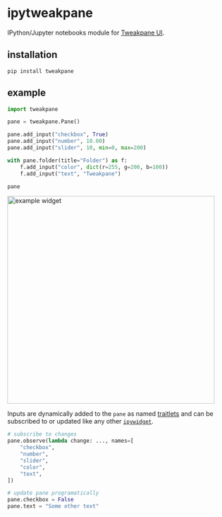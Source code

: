# ipytweakpane

IPython/Jupyter notebooks module for
[Tweakpane UI](https://cocopon.github.io/tweakpane/).

## installation

```
pip install tweakpane
```

## example

```python
import tweakpane

pane = tweakpane.Pane()

pane.add_input("checkbox", True)
pane.add_input("number", 10.00)
pane.add_input("slider", 10, min=0, max=200)

with pane.folder(title="Folder") as f:
    f.add_input("color", dict(r=255, g=200, b=100))
    f.add_input("text", "Tweakpane")

pane
```

<img width="470" alt="example widget" src="https://user-images.githubusercontent.com/24403730/203362487-c1b9c676-188e-42f2-a7e4-fd7d1bd43d54.png">

Inputs are dynamically added to the `pane` as named
[traitlets](https://traitlets.readthedocs.io/en/stable/) and can be subscribed
to or updated like any other
[`ipywidget`](https://ipywidgets.readthedocs.io/en/stable/).

```python
# subscribe to changes
pane.observe(lambda change: ..., names=[
    "checkbox",
    "number",
    "slider",
    "color",
    "text",
])

# update pane programatically
pane.checkbox = False
pane.text = "Some other text"
```

